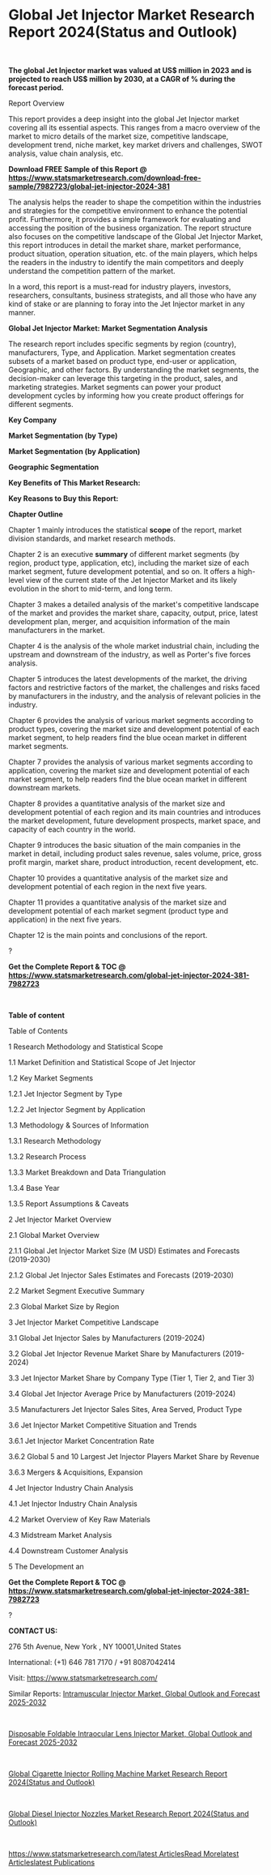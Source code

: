 <h1>Global Jet Injector Market Research Report 2024(Status and Outlook)</h1><br/><p><strong>The global Jet Injector market was valued at US$ million in 2023 and is projected to reach US$ million by 2030, at a <strong>CAGR</strong> of % during the forecast period.</strong></p>
 
 
 
 <p>Report Overview</p>
 
 
 
 <p>This report provides a deep insight into the global Jet Injector market covering all its essential aspects. This ranges from a macro overview of the market to micro details of the market size, competitive landscape, development trend, niche market, key market drivers and challenges, SWOT analysis, value chain analysis, etc.</p>
 
 
 
 <p><strong>Download FREE Sample of this Report @ <a href="https://www.statsmarketresearch.com/download-free-sample/7982723/global-jet-injector-2024-381">https://www.statsmarketresearch.com/download-free-sample/7982723/global-jet-injector-2024-381</a></strong></p>
 
 
 
 <p>The analysis helps the reader to shape the competition within the industries and strategies for the competitive environment to enhance the potential profit. Furthermore, it provides a simple framework for evaluating and accessing the position of the business organization. The report structure also focuses on the competitive landscape of the Global Jet Injector Market, this report introduces in detail the market share, market performance, product situation, operation situation, etc. of the main players, which helps the readers in the industry to identify the main competitors and deeply understand the competition pattern of the market.</p>
 
 
 
 <p>In a word, this report is a must-read for industry players, investors, researchers, consultants, business strategists, and all those who have any kind of stake or are planning to foray into the Jet Injector market in any manner.</p>
 
 
 
 <p><strong>Global Jet Injector Market: Market Segmentation Analysis</strong></p>
 
 
 
 <p>The research report includes specific segments by region (country), manufacturers, Type, and Application. Market segmentation creates subsets of a market based on product type, end-user or application, Geographic, and other factors. By understanding the market segments, the decision-maker can leverage this targeting in the product, sales, and marketing strategies. Market segments can power your product development cycles by informing how you create product offerings for different segments.</p>
 
 
 
 <p><strong>Key Company</strong></p>
 
 
 
 <p><strong>Market Segmentation (by Type)</strong></p>
 
 
 
 <p><strong>Market Segmentation (<strong>by Application</strong>)</strong></p>
 
 
 
 <p><strong>Geographic Segmentation</strong></p>
 
 
 
 <p><strong>Key Benefits of This Market Research:</strong></p>
 
 
 
 <p><strong>Key <strong>Reasons to Buy</strong> this Report:</strong></p>
 
 
 
 <p><strong>Chapter Outline</strong></p>
 
 
 
 <p>Chapter 1 mainly introduces the statistical <strong>scope</strong> of the report, market division standards, and market research methods.</p>
 
 
 
 <p>Chapter 2 is an executive <strong>summary</strong> of different market segments (by region, product type, application, etc), including the market size of each market segment, future development potential, and so on. It offers a high-level view of the current state of the Jet Injector Market and its likely evolution in the short to mid-term, and long term.</p>
 
 
 
 <p>Chapter 3 makes a detailed analysis of the market&#39;s competitive landscape of the market and provides the market share, capacity, output, price, latest development plan, merger, and acquisition information of the main manufacturers in the market.</p>
 
 
 
 <p>Chapter 4 is the analysis of the whole market industrial chain, including the upstream and downstream of the industry, as well as Porter&#39;s five forces analysis.</p>
 
 
 
 <p>Chapter 5 introduces the latest developments of the market, the driving factors and restrictive factors of the market, the challenges and risks faced by manufacturers in the industry, and the analysis of relevant policies in the industry.</p>
 
 
 
 <p>Chapter 6 provides the analysis of various market segments according to product types, covering the market size and development potential of each market segment, to help readers find the blue ocean market in different market segments.</p>
 
 
 
 <p>Chapter 7 provides the analysis of various market segments according to application, covering the market size and development potential of each market segment, to help readers find the blue ocean market in different downstream markets.</p>
 
 
 
 <p>Chapter 8 provides a quantitative analysis of the market size and development potential of each region and its main countries and introduces the market development, future development prospects, market space, and capacity of each country in the world.</p>
 
 
 
 <p>Chapter 9 introduces the basic situation of the main companies in the market in detail, including product sales revenue, sales volume, price, gross profit margin, market share, product introduction, recent development, etc.</p>
 
 
 
 <p>Chapter 10 provides a quantitative analysis of the market size and development potential of each region in the next five years.</p>
 
 
 
 <p>Chapter 11 provides a quantitative analysis of the market size and development potential of each market segment (product type and application) in the next five years.</p>
 
 
 
 <p>Chapter 12 is the main points and conclusions of the report.</p>
 
 
 
 <p>? </p>
 
 
 
 <div><b>Get the Complete Report & TOC @ <a href="https://www.statsmarketresearch.com/global-jet-injector-2024-381-7982723">https://www.statsmarketresearch.com/global-jet-injector-2024-381-7982723</a></b></div>
 
 
 
 <p><br />
 
 <b>Table of content</b></p>
 
 
 
 <p>Table of Contents<br />
 
 1 Research Methodology and Statistical Scope<br />
 
 1.1 Market Definition and Statistical Scope of Jet Injector<br />
 
 1.2 Key Market Segments<br />
 
 1.2.1 Jet Injector Segment by Type<br />
 
 1.2.2 Jet Injector Segment by Application<br />
 
 1.3 Methodology & Sources of Information<br />
 
 1.3.1 Research Methodology<br />
 
 1.3.2 Research Process<br />
 
 1.3.3 Market Breakdown and Data Triangulation<br />
 
 1.3.4 Base Year<br />
 
 1.3.5 Report Assumptions & Caveats<br />
 
 2 Jet Injector Market Overview<br />
 
 2.1 Global Market Overview<br />
 
 2.1.1 Global Jet Injector Market Size (M USD) Estimates and Forecasts (2019-2030)<br />
 
 2.1.2 Global Jet Injector Sales Estimates and Forecasts (2019-2030)<br />
 
 2.2 Market Segment Executive Summary<br />
 
 2.3 Global Market Size by Region<br />
 
 3 Jet Injector Market Competitive Landscape<br />
 
 3.1 Global Jet Injector Sales by Manufacturers (2019-2024)<br />
 
 3.2 Global Jet Injector Revenue Market Share by Manufacturers (2019-2024)<br />
 
 3.3 Jet Injector Market Share by Company Type (Tier 1, Tier 2, and Tier 3)<br />
 
 3.4 Global Jet Injector Average Price by Manufacturers (2019-2024)<br />
 
 3.5 Manufacturers Jet Injector Sales Sites, Area Served, Product Type<br />
 
 3.6 Jet Injector Market Competitive Situation and Trends<br />
 
 3.6.1 Jet Injector Market Concentration Rate<br />
 
 3.6.2 Global 5 and 10 Largest Jet Injector Players Market Share by Revenue<br />
 
 3.6.3 Mergers & Acquisitions, Expansion<br />
 
 4 Jet Injector Industry Chain Analysis<br />
 
 4.1 Jet Injector Industry Chain Analysis<br />
 
 4.2 Market Overview of Key Raw Materials<br />
 
 4.3 Midstream Market Analysis<br />
 
 4.4 Downstream Customer Analysis<br />
 
 5 The Development an</p>
 
 
 
 <div><b>Get the Complete Report & TOC @ <a href="https://www.statsmarketresearch.com/global-jet-injector-2024-381-7982723">https://www.statsmarketresearch.com/global-jet-injector-2024-381-7982723</a></b></div>
 
 
 
 <p>? </p>
 
 
 
 <p><b>CONTACT US:</b><br />
 
 276 5th Avenue, New York , NY 10001,United States<br />
 
 International: (+1) 646 781 7170 / +91 8087042414<br />
 
 Visit: <a href="https://www.statsmarketresearch.com/">https://www.statsmarketresearch.com/</a><br />
 
 Similar Reports: <a href="https://www.statsmarketresearch.com/global-jet-injector-2024-381-7982723">Intramuscular Injector Market, Global Outlook and Forecast 2025-2032 </a><br />
 
 <br />
 
 <a href="https://www.statsmarketresearch.com/global-jet-injector-2024-381-7982723">Disposable Foldable Intraocular Lens Injector Market, Global Outlook and Forecast 2025-2032</a><br />
 
 <br />
 
 <a href="https://www.statsmarketresearch.com/global-jet-injector-2024-381-7982723">Global Cigarette Injector Rolling Machine Market Research Report 2024(Status and Outlook)</a><br />
 
 <br />
 
 <a href="https://www.statsmarketresearch.com/global-jet-injector-2024-381-7982723">Global Diesel Injector Nozzles Market Research Report 2024(Status and Outlook)</a><br />
 
 <br />
 
 <a href="https://gyeongbokgung.com">https://www.statsmarketresearch.com/</a><a href="https://hallyeomaritime.com">latest Articles</a><a href="https://jingwansa.com">Read More</a><a href="https://nguoiviet.jp/">latest Articles</a><a href="https://www.intelmarketresearch.com/">latest Publications</a></p>